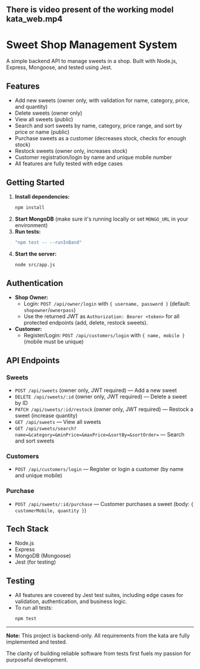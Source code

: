## There is video present of the working model kata_web.mp4

# Sweet Shop Management System

A simple backend API to manage sweets in a shop. Built with Node.js, Express, Mongoose, and tested using Jest.

## Features

- Add new sweets (owner only, with validation for name, category, price, and quantity)
- Delete sweets (owner only)
- View all sweets (public)
- Search and sort sweets by name, category, price range, and sort by price or name (public)
- Purchase sweets as a customer (decreases stock, checks for enough stock)
- Restock sweets (owner only, increases stock)
- Customer registration/login by name and unique mobile number
- All features are fully tested with edge cases

## Getting Started

1. **Install dependencies:**
   ```bash
   npm install
   ```
2. **Start MongoDB** (make sure it's running locally or set `MONGO_URL` in your environment)
3. **Run tests:**
   ```bash
   "npm test -- --runInBand"
   ```
4. **Start the server:**
   ```bash
   node src/app.js
   ```

## Authentication

- **Shop Owner:**
  - Login: `POST /api/owner/login` with `{ username, password }` (default: `shopowner`/`ownerpass`)
  - Use the returned JWT as `Authorization: Bearer <token>` for all protected endpoints (add, delete, restock sweets).
- **Customer:**
  - Register/Login: `POST /api/customers/login` with `{ name, mobile }` (mobile must be unique)

## API Endpoints

### Sweets

- `POST /api/sweets` (owner only, JWT required) — Add a new sweet
- `DELETE /api/sweets/:id` (owner only, JWT required) — Delete a sweet by ID
- `PATCH /api/sweets/:id/restock` (owner only, JWT required) — Restock a sweet (increase quantity)
- `GET /api/sweets` — View all sweets
- `GET /api/sweets/search?name=&category=&minPrice=&maxPrice=&sortBy=&sortOrder=` — Search and sort sweets

### Customers

- `POST /api/customers/login` — Register or login a customer (by name and unique mobile)

### Purchase

- `POST /api/sweets/:id/purchase` — Customer purchases a sweet (body: `{ customerMobile, quantity }`)

## Tech Stack

- Node.js
- Express
- MongoDB (Mongoose)
- Jest (for testing)

## Testing

- All features are covered by Jest test suites, including edge cases for validation, authentication, and business logic.
- To run all tests:
  ```bash
  npm test
  ```

---

**Note:** This project is backend-only. All requirements from the kata are fully implemented and tested.


The clarity of building reliable software from tests first fuels my passion for purposeful development.